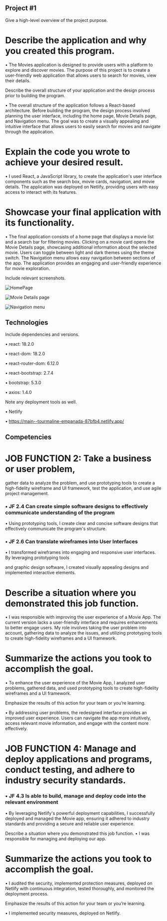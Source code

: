 ## Project #1

Give a high-level overview of the project purpose.

# Describe the application and why you created this program.

   • The Movies application is designed to provide users with a platform to explore and discover movies. The purpose of this project is to create a user-friendly web application that allows 
      users to search for movies, view their details.

 Describe the overall structure of your application and the design process prior to building the program.

  • The overall structure of the application follows a React-based architecture. Before building the program, the design process involved planning the user interface, 
    including the home page, Movie Details page, and Navigation menu. The goal was to create a visually appealing and intuitive interface that allows users to easily 
    search for movies and navigate through the application.

# Explain the code you wrote to achieve your desired result.

   • I used React, a JavaScript library, to create the application's user interface components such as the search box, movie cards, navigation, and movie details. The application was 
      deployed on Netlify, providing users with easy access to interact with its features.

# Showcase your final application with its functionality.

• The final application consists of a home page that displays a movie list and a search bar for filtering movies. Clicking on a movie card opens the Movie Details page, showcasing 
    additional information about the selected movie. Users can toggle between light and dark themes using the theme switch. The Navigation menu allows easy navigation between 
    sections of the app. The application provides an engaging and user-friendly experience for movie exploration.
    

Include relevant screenshots.


   ![HomePage](https://github.com/Azebhaile/MyPortfolio/assets/92749895/93584b2e-cf15-49c9-893d-3c5e9b2efcc2)

   ![Movie Details page](https://github.com/Azebhaile/MyPortfolio/assets/92749895/155f2e0a-2c96-4925-a40f-b9fad40fcc35)

   ![Navigation menu](https://github.com/Azebhaile/MyPortfolio/assets/92749895/e19a8053-355d-4233-8eaa-fa90bbcb3b31)





## Technologies

Include dependencies and versions.

   • react: 18.2.0

   • react-dom: 18.2.0

   • react-router-dom: 6.12.0

   • react-bootstrap: 2.7.4

   • bootstrap: 5.3.0

   • axios: 1.4.0

Note any deployment tools as well.

   • Netlify

   • https://main--tourmaline-empanada-87bfb4.netlify.app/

## Competencies

# JOB FUNCTION 2: Take a business or user problem,
gather data to analyze the problem, and use prototyping tools to
create a high-fidelity wireframe and UI framework, test the
application, and use agile project management.

### • JF 2.4 Can create simple software designs to effectively communicate understanding of the program

  • Using prototyping tools, I create clear and concise software designs that effectively communicate the program's structure.
  

### • JF 2.6 Can translate wireframes into User Interfaces

 • I transformed wireframes into engaging and responsive user interfaces. By leveraging prototyping tools

   and graphic design software, I created visually appealing designs and implemented interactive elements.
    

# Describe a situation where you demonstrated this job function.

   • I was responsible with improving the user experience of a Movie App. The current version lacks a user-friendly interface and requires enhancements to better engage users. My role involves taking the        user problem into account, gathering data to analyze the issues, and utilizing prototyping tools to create high-fidelity wireframes and a UI framework.

# Summarize the actions you took to accomplish the goal.

  • To enhance the user experience of the Movie App, I analyzed user problems, gathered data, and used prototyping tools to create high-fidelity wireframes and a UI framework.

 Emphasize the results of this action for your team or you’re learning.


  • By addressing user problems, the redesigned interface provides an improved user experience. Users can navigate the app more intuitively, access relevant movie information, and engage with the content       more effectively.


# JOB FUNCTION 4: Manage and deploy applications and programs, conduct testing, and adhere to industry security standards.


### • JF 4.3 Is able to build, manage and deploy code into the relevant environment


 • By leveraging Netlify's powerful deployment capabilities, I successfully deployed and managed the Movie app, ensuring it adhered to industry standards and providing a secure and reliable user                experience.

Describe a situation where you demonstrated this job function.
    • I was responsible for managing and deploying our app.

# Summarize the actions you took to accomplish the goal.

   • I audited the security, implemented protection measures, deployed on Netlify with continuous integration, tested thoroughly, and monitored the 
      deployment process.

Emphasize the results of this action for your team or you’re learning.
  
   • I implemented security measures, deployed on Netlify.
